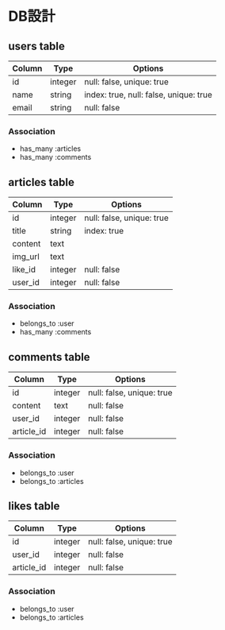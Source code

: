 # DB設計

## users table
|Column|Type|Options|
|------|----|-------|
|id|integer|null: false, unique: true|
|name|string|index: true, null: false, unique: true|
|email|string|null: false|

### Association
- has_many :articles
- has_many :comments

## articles table
|Column|Type|Options|
|------|----|-------|
|id|integer|null: false, unique: true|
|title|string|index: true|
|content|text||
|img_url|text||
|like_id|integer|null: false|
|user_id|integer|null: false|

### Association
- belongs_to :user
- has_many :comments

## comments table
|Column|Type|Options|
|------|----|-------|
|id|integer|null: false, unique: true|
|content|text|null: false|
|user_id|integer|null: false|
|article_id|integer|null: false|

### Association
- belongs_to :user
- belongs_to :articles

## likes table
|Column|Type|Options|
|------|----|-------|
|id|integer|null: false, unique: true|
|user_id|integer|null: false|
|article_id|integer|null: false|

### Association
- belongs_to :user
- belongs_to :articles
